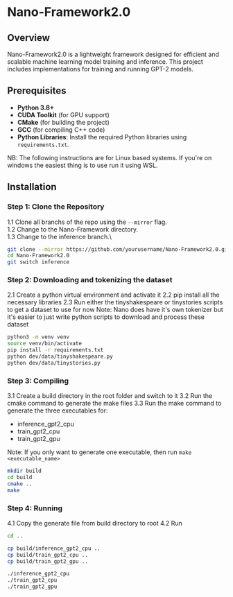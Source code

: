# Nano-Framework2.0

## Overview
Nano-Framework2.0 is a lightweight framework designed for efficient and scalable machine learning model training and inference. This project includes implementations for training and running GPT-2 models.

## Prerequisites
- **Python 3.8+**
- **CUDA Toolkit** (for GPU support)
- **CMake** (for building the project)
- **GCC** (for compiling C++ code)
- **Python Libraries**: Install the required Python libraries using `requirements.txt`.

NB: The following instructions are for Linux based systems. If you're on windows the easiest thing is to use run it using WSL.

## Installation

### Step 1: Clone the Repository
1.1 Clone all branchs of the repo using the `--mirror` flag.\
1.2 Change to the Nano-Framework directory.\
1.3 Change to the inference branch.\

```sh
git clone --mirror https://github.com/yourusername/Nano-Framework2.0.git
cd Nano-Framework2.0
git switch inference
```

### Step 2: Downloading and tokenizing the dataset
2.1 Create a python virtual environment and activate it
2.2 pip install all the necessary libraries
2.3 Run either the tinyshakespeare or tinystories scripts to get a dataset to use for now
Note: Nano does have it's own tokenizer but it's easier to just write python scripts to download and process these dataset
```bash
python3 -m venv venv
source venv/bin/activate
pip install -r requirements.txt
python dev/data/tinyshakespeare.py
python dev/data/tinystories.py
```

### Step 3: Compiling
3.1 Create a build directory in the root folder and switch to it
3.2 Run the cmake command to generate the make files
3.3 Run the make command to generate the three executables for:
- inference_gpt2_cpu
- train_gpt2_cpu
- train_gpt2_gpu

Note: If you only want to generate one executable, then run `make <executable_name>`
```bash
mkdir build
cd build
cmake ..
make
```

### Step 4: Running
4.1 Copy the generate file from build directory to root
4.2 Run
```bash
cd ..

cp build/inference_gpt2_cpu ..
cp build/train_gpt2_cpu ..
cp build/train_gpt2_gpu ..

./inference_gpt2_cpu
./train_gpt2_cpu
./train_gpt2_gpu
```